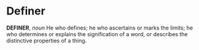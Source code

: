 # Definer

**DEFINER**, _noun_ He who defines; he who ascertains or marks the limits; he who determines or explains the signification of a word, or describes the distinctive properties of a thing.